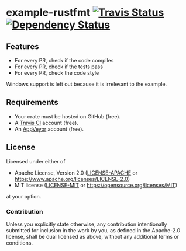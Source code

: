 example-rustfmt
[![Travis Status](https://travis-ci.org/crate-ci/example-rustfmt.svg?branch=master)](https://travis-ci.org/crate-ci/example-rustfmt)
[![Dependency Status](https://dependencyci.com/github/crate-ci/example-rustfmt/badge)](https://dependencyci.com/github/crate-ci/example-rustfmt)
===========

## Features

- For every PR, check if the code compiles
- For every PR, check if the tests pass
- For every PR, check the code style

Windows support is left out because it is irrelevant to the example.

## Requirements

- Your crate must be hosted on GitHub (free).
- A [Travis CI](https://travis-ci.org/) account (free).
- An [AppVeyor](https://www.appveyor.com/) account (free).

## License

Licensed under either of

- Apache License, Version 2.0 ([LICENSE-APACHE](LICENSE-APACHE) or
  https://www.apache.org/licenses/LICENSE-2.0)
- MIT license ([LICENSE-MIT](LICENSE-MIT) or https://opensource.org/licenses/MIT)

at your option.

### Contribution

Unless you explicitly state otherwise, any contribution intentionally submitted
for inclusion in the work by you, as defined in the Apache-2.0 license, shall be
dual licensed as above, without any additional terms or conditions.
